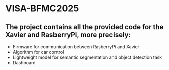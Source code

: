 # VISA-BFMC2025

## The project contains all the provided code for the Xavier and RasberryPi, more precisely:
- Firmware for communication between RasberryPi and Xavier
- Algorithm for car control
- Lightweight model for semantic segmentation and object detection task
- Dashboard